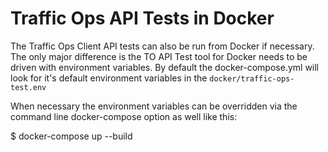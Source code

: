 <!--
    Licensed to the Apache Software Foundation (ASF) under one
    or more contributor license agreements.  See the NOTICE file
    distributed with this work for additional information
    regarding copyright ownership.  The ASF licenses this file
    to you under the Apache License, Version 2.0 (the
    "License"); you may not use this file except in compliance
    with the License.  You may obtain a copy of the License at

      http://www.apache.org/licenses/LICENSE-2.0

    Unless required by applicable law or agreed to in writing,
    software distributed under the License is distributed on an
    "AS IS" BASIS, WITHOUT WARRANTIES OR CONDITIONS OF ANY
    KIND, either express or implied.  See the License for the
    specific language governing permissions and limitations
    under the License.
-->

# Traffic Ops API Tests in Docker

The Traffic Ops Client API tests can also be run from Docker if necessary.  The only major difference is the TO API Test tool for Docker needs to be driven with 
environment variables. By default the docker-compose.yml will look for it's default environment variables in the `docker/traffic-ops-test.env`

When necessary the environment variables can be overridden via the command line docker-compose option as well like this:

  $ docker-compose up --build 
